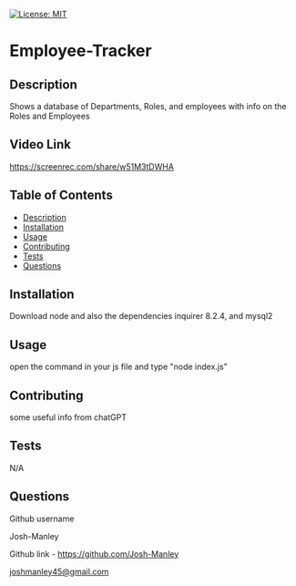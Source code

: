 
  [![License: MIT](https://img.shields.io/badge/License-MIT-yellow.svg)](https://opensource.org/licenses/MIT)
  <a id="title"></a>
  # Employee-Tracker
  <a id="description"></a>
  ## Description
  Shows a database of Departments, Roles, and employees with info on the Roles and Employees
  ## Video Link
  https://screenrec.com/share/w51M3tDWHA
  
  ## Table of Contents
  * [Description](#description)
  * [Installation](#installation)
  * [Usage](#usage)
  * [Contributing](#contributing)
  * [Tests](#tests)
  * [Questions](#questions)

  <a id="installation"></a>
  ## Installation
  Download node and also the dependencies inquirer 8.2.4, and mysql2
  <a id="usage"></a>
  ## Usage
  open the command in your js file and type "node index.js"
  <a id="contributing"></a>
  ## Contributing
  some useful info from chatGPT
  <a id="tests"></a>
  ## Tests
  N/A
  <a id="questions"></a>
  ## Questions
  Github username

  Josh-Manley

  Github link - https://github.com/Josh-Manley

  joshmanley45@gmail.com
